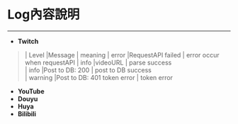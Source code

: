 # Log內容說明

----------------------
 
- **Twitch** 
>| Level     |Message                     | meaning 
>| error     |RequestAPI failed           | error occur when requestAPI
>| info      |videoURL                    |  parse success   
>| info      |Post to DB: 200             | post to DB success   
>| warning   |Post to DB: 401 token error | token error

- **YouTube** 
- **Douyu** 
- **Huya**
- **Bilibili**